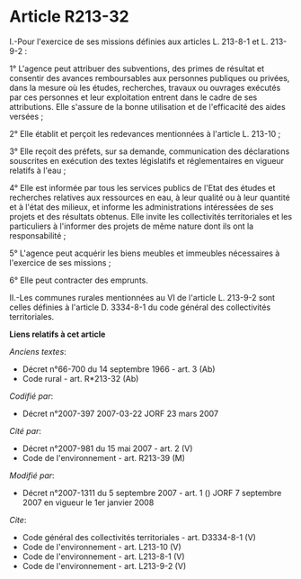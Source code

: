 # Article R213-32

I.-Pour l'exercice de ses missions définies aux articles L. 213-8-1 et L. 213-9-2 : 

1° L'agence peut attribuer des subventions, des primes de résultat et consentir des avances remboursables aux personnes
publiques ou privées, dans la mesure où les études, recherches, travaux ou ouvrages exécutés par ces personnes et leur
exploitation entrent dans le cadre de ses attributions. Elle s'assure de la bonne utilisation et de l'efficacité des aides
versées ; 

2° Elle établit et perçoit les redevances mentionnées à l'article L. 213-10 ; 

3° Elle reçoit des préfets, sur sa demande, communication des déclarations souscrites en exécution des textes législatifs et
réglementaires en vigueur relatifs à l'eau ; 

4° Elle est informée par tous les services publics de l'Etat des études et recherches relatives aux ressources en eau, à leur
qualité ou à leur quantité et à l'état des milieux, et informe les administrations intéressées de ses projets et des
résultats obtenus. Elle invite les collectivités territoriales et les particuliers à l'informer des projets de même nature
dont ils ont la responsabilité ; 

5° L'agence peut acquérir les biens meubles et immeubles nécessaires à l'exercice de ses missions ; 

6° Elle peut contracter des emprunts. 

II.-Les communes rurales mentionnées au VI de l'article L. 213-9-2 sont celles définies à l'article D. 3334-8-1 du code
général des collectivités territoriales.

**Liens relatifs à cet article**

_Anciens textes_:

  - Décret n°66-700 du 14 septembre 1966 - art. 3 (Ab)
  - Code rural - art. R*213-32 (Ab)

_Codifié par_:

  - Décret n°2007-397 2007-03-22 JORF 23 mars 2007

_Cité par_:

  - Décret n°2007-981 du 15 mai 2007 - art. 2 (V)
  - Code de l'environnement - art. R213-39 (M)

_Modifié par_:

  - Décret n°2007-1311 du 5 septembre 2007 - art. 1 () JORF 7 septembre 2007 en vigueur le 1er janvier 2008

_Cite_:

  - Code général des collectivités territoriales - art. D3334-8-1 (V)
  - Code de l'environnement - art. L213-10 (V)
  - Code de l'environnement - art. L213-8-1 (V)
  - Code de l'environnement - art. L213-9-2 (V)
